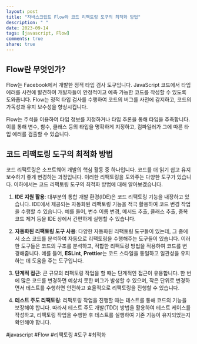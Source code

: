 ```yaml
---
layout: post
title: "자바스크립트 Flow와 코드 리팩토링 도구의 최적화 방법"
description: " "
date: 2023-09-14
tags: [javascript, Flow]
comments: true
share: true
---
```


## Flow란 무엇인가?

Flow는 Facebook에서 개발한 정적 타입 검사 도구입니다. JavaScript 코드에서 타입 에러를 사전에 발견하여 개발자들이 안정적이고 예측 가능한 코드를 작성할 수 있도록 도와줍니다. Flow는 정적 타입 검사를 수행하여 코드의 버그를 사전에 감지하고, 코드의 가독성과 유지 보수성을 향상시킵니다.

Flow는 주석을 이용하여 타입 정보를 지정하거나 타입 추론을 통해 타입을 추측합니다. 이를 통해 변수, 함수, 클래스 등의 타입을 명확하게 지정하고, 컴파일러가 그에 따른 타입 에러를 검출할 수 있습니다.

## 코드 리팩토링 도구의 최적화 방법

코드 리팩토링은 소프트웨어 개발의 핵심 활동 중 하나입니다. 코드를 더 읽기 쉽고 유지보수하기 좋게 변경하는 과정입니다. 이러한 리팩토링을 도와주는 다양한 도구가 있습니다. 이하에서는 코드 리팩토링 도구의 최적화 방법에 대해 알아보겠습니다.

1. **IDE 지원 활용**: 대부분의 통합 개발 환경(IDE)은 코드 리팩토링 기능을 내장하고 있습니다. IDE에서 제공되는 자동화된 리팩토링 기능을 적극 활용하여 코드 변경 작업을 수행할 수 있습니다. 예를 들어, 변수 이름 변경, 메서드 추출, 클래스 추출, 중복 코드 제거 등을 IDE 상에서 간편하게 실행할 수 있습니다.

2. **자동화된 리팩토링 도구 사용**: 다양한 자동화된 리팩토링 도구들이 있는데, 그 중에서 소스 코드를 분석하여 자동으로 리팩토링을 수행해주는 도구들이 있습니다. 이러한 도구들은 코드의 구조를 분석하고, 적합한 리팩토링 방법을 적용하여 코드를 변경해줍니다. 예를 들어, **ESLint**, **Prettier**는 코드 스타일을 통일하고 일관성을 유지하는 데 도움을 주는 도구입니다.

3. **단계적 접근**: 큰 규모의 리팩토링 작업을 할 때는 단계적인 접근이 유용합니다. 한 번에 많은 코드를 변경하면 예상치 못한 버그가 발생할 수 있으며, 작은 단위로 변경하면서 테스트를 수행하면 안전하고 효율적으로 리팩토링을 진행할 수 있습니다.

4. **테스트 주도 리팩토링**: 리팩토링 작업을 진행할 때는 테스트를 통해 코드의 기능을 보장해야 합니다. 따라서 테스트 주도 개발(TDD) 방법을 활용하여 테스트 케이스를 작성하고, 리팩토링 작업을 수행한 후 테스트를 실행하여 기존 기능이 유지되었는지 확인해야 합니다.

#javascript #Flow #리팩토링 #도구 #최적화
